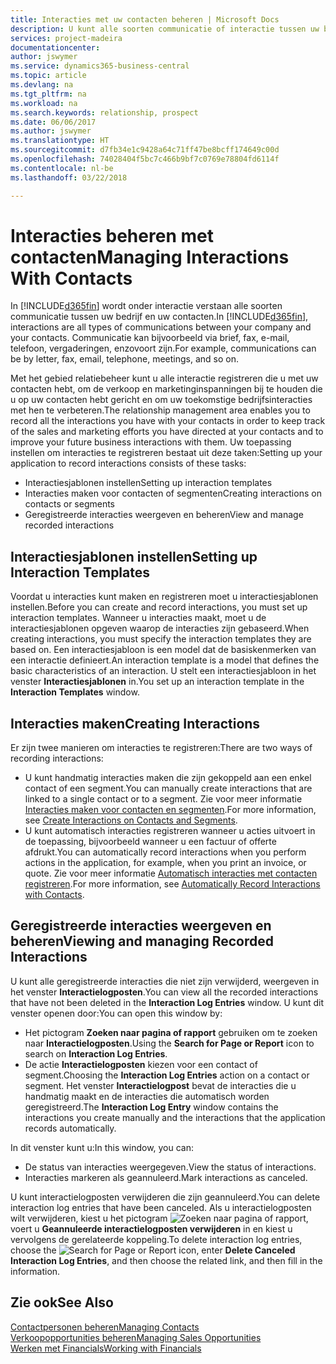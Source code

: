 ```yaml
---
title: Interacties met uw contacten beheren | Microsoft Docs
description: U kunt alle soorten communicatie of interactie tussen uw bedrijf en uw contacten beheren. Bijvoorbeeld brieven, telefoongesprekken, vergaderingen, enzovoort.
services: project-madeira
documentationcenter: 
author: jswymer
ms.service: dynamics365-business-central
ms.topic: article
ms.devlang: na
ms.tgt_pltfrm: na
ms.workload: na
ms.search.keywords: relationship, prospect
ms.date: 06/06/2017
ms.author: jswymer
ms.translationtype: HT
ms.sourcegitcommit: d7fb34e1c9428a64c71ff47be8bcff174649c00d
ms.openlocfilehash: 74028404f5bc7c466b9bf7c0769e78804fd6114f
ms.contentlocale: nl-be
ms.lasthandoff: 03/22/2018

---
```

# <a name="managing-interactions-with-contacts"></a><span data-ttu-id="fc694-103">Interacties beheren met contacten</span><span class="sxs-lookup"><span data-stu-id="fc694-103">Managing Interactions With Contacts</span></span>
<span data-ttu-id="fc694-104">In [!INCLUDE[d365fin](includes/d365fin_md.md)] wordt onder interactie verstaan alle soorten communicatie tussen uw bedrijf en uw contacten.</span><span class="sxs-lookup"><span data-stu-id="fc694-104">In [!INCLUDE[d365fin](includes/d365fin_md.md)], interactions are all types of communications between your company and your contacts.</span></span> <span data-ttu-id="fc694-105">Communicatie kan bijvoorbeeld via brief, fax, e-mail, telefoon, vergaderingen, enzovoort zijn.</span><span class="sxs-lookup"><span data-stu-id="fc694-105">For example, communications can be by letter, fax, email, telephone, meetings, and so on.</span></span>

<span data-ttu-id="fc694-106">Met het gebied relatiebeheer kunt u alle interactie registreren die u met uw contacten hebt, om de verkoop en marketinginspanningen bij te houden die u op uw contacten hebt gericht en om uw toekomstige bedrijfsinteracties met hen te verbeteren.</span><span class="sxs-lookup"><span data-stu-id="fc694-106">The relationship management area enables you to record all the interactions you have with your contacts in order to keep track of the sales and marketing efforts you have directed at your contacts and to improve your future business interactions with them.</span></span> <span data-ttu-id="fc694-107">Uw toepassing instellen om interacties te registreren bestaat uit deze taken:</span><span class="sxs-lookup"><span data-stu-id="fc694-107">Setting up your application to record interactions consists of these tasks:</span></span>

* <span data-ttu-id="fc694-108">Interactiesjablonen instellen</span><span class="sxs-lookup"><span data-stu-id="fc694-108">Setting up interaction templates</span></span>  
* <span data-ttu-id="fc694-109">Interacties maken voor contacten of segmenten</span><span class="sxs-lookup"><span data-stu-id="fc694-109">Creating interactions on contacts or segments</span></span>  
* <span data-ttu-id="fc694-110">Geregistreerde interacties weergeven en beheren</span><span class="sxs-lookup"><span data-stu-id="fc694-110">View and manage recorded interactions</span></span>  

##  <a name="setting-up-interaction-templates"></a><span data-ttu-id="fc694-111">Interactiesjablonen instellen</span><span class="sxs-lookup"><span data-stu-id="fc694-111">Setting up Interaction Templates</span></span>
<span data-ttu-id="fc694-112">Voordat u interacties kunt maken en registreren moet u interactiesjablonen instellen.</span><span class="sxs-lookup"><span data-stu-id="fc694-112">Before you can create and record interactions, you must set up interaction templates.</span></span> <span data-ttu-id="fc694-113">Wanneer u interacties maakt, moet u de interactiesjablonen opgeven waarop de interacties zijn gebaseerd.</span><span class="sxs-lookup"><span data-stu-id="fc694-113">When creating interactions, you must specify the interaction templates they are based on.</span></span> <span data-ttu-id="fc694-114">Een interactiesjabloon is een model dat de basiskenmerken van een interactie definieert.</span><span class="sxs-lookup"><span data-stu-id="fc694-114">An interaction template is a model that defines the basic characteristics of an interaction.</span></span>
<span data-ttu-id="fc694-115">U stelt een interactiesjabloon in het venster **Interactiesjablonen** in.</span><span class="sxs-lookup"><span data-stu-id="fc694-115">You set up an interaction template in the **Interaction Templates** window.</span></span>  

## <a name="creating-interactions"></a><span data-ttu-id="fc694-116">Interacties maken</span><span class="sxs-lookup"><span data-stu-id="fc694-116">Creating Interactions</span></span>
<span data-ttu-id="fc694-117">Er zijn twee manieren om interacties te registreren:</span><span class="sxs-lookup"><span data-stu-id="fc694-117">There are two ways of recording interactions:</span></span>

* <span data-ttu-id="fc694-118">U kunt handmatig  interacties maken die zijn gekoppeld aan een enkel contact of een segment.</span><span class="sxs-lookup"><span data-stu-id="fc694-118">You can manually create interactions that are linked to a single contact or to a segment.</span></span> <span data-ttu-id="fc694-119">Zie voor meer informatie [Interacties maken voor contacten en segmenten](marketing-how-create-interactions.md).</span><span class="sxs-lookup"><span data-stu-id="fc694-119">For more information, see [Create Interactions on Contacts and Segments](marketing-how-create-interactions.md).</span></span>  
* <span data-ttu-id="fc694-120">U kunt automatisch interacties registreren wanneer u acties uitvoert in de toepassing, bijvoorbeeld wanneer u een factuur of offerte afdrukt.</span><span class="sxs-lookup"><span data-stu-id="fc694-120">You can automatically record interactions when you perform actions in the application, for example, when you print an invoice, or quote.</span></span> <span data-ttu-id="fc694-121">Zie voor meer informatie [Automatisch interacties met contacten registreren](marketing-auto-record-interactions.md).</span><span class="sxs-lookup"><span data-stu-id="fc694-121">For more information, see [Automatically Record Interactions with Contacts](marketing-auto-record-interactions.md).</span></span>

## <a name="viewing-and-managing-recorded-interactions"></a><span data-ttu-id="fc694-122">Geregistreerde interacties weergeven en beheren</span><span class="sxs-lookup"><span data-stu-id="fc694-122">Viewing and managing Recorded Interactions</span></span>
<span data-ttu-id="fc694-123">U kunt alle geregistreerde interacties die niet zijn verwijderd, weergeven in het venster **Interactielogposten**.</span><span class="sxs-lookup"><span data-stu-id="fc694-123">You can view all the recorded interactions that have not been deleted in the **Interaction Log Entries** window.</span></span> <span data-ttu-id="fc694-124">U kunt dit venster openen door:</span><span class="sxs-lookup"><span data-stu-id="fc694-124">You can open this window by:</span></span>

* <span data-ttu-id="fc694-125">Het pictogram **Zoeken naar pagina of rapport** gebruiken om te zoeken naar **Interactielogposten**.</span><span class="sxs-lookup"><span data-stu-id="fc694-125">Using the **Search for Page or Report** icon to search on **Interaction Log Entries**.</span></span>
* <span data-ttu-id="fc694-126">De actie **Interactielogposten** kiezen voor een contact of segment.</span><span class="sxs-lookup"><span data-stu-id="fc694-126">Choosing the **Interaction Log Entries** action on a contact or segment.</span></span>
  <span data-ttu-id="fc694-127">Het venster **Interactielogpost** bevat de interacties die u handmatig maakt en de interacties die automatisch worden geregistreerd.</span><span class="sxs-lookup"><span data-stu-id="fc694-127">The **Interaction Log Entry** window contains the interactions you create manually and the interactions that the application records automatically.</span></span>

<span data-ttu-id="fc694-128">In dit venster kunt u:</span><span class="sxs-lookup"><span data-stu-id="fc694-128">In this window, you can:</span></span>

* <span data-ttu-id="fc694-129">De status van interacties weergegeven.</span><span class="sxs-lookup"><span data-stu-id="fc694-129">View the status of interactions.</span></span>
* <span data-ttu-id="fc694-130">Interacties markeren als geannuleerd.</span><span class="sxs-lookup"><span data-stu-id="fc694-130">Mark interactions as canceled.</span></span>

<span data-ttu-id="fc694-131">U kunt interactielogposten verwijderen die zijn geannuleerd.</span><span class="sxs-lookup"><span data-stu-id="fc694-131">You can delete interaction log entries that have been canceled.</span></span> <span data-ttu-id="fc694-132">Als u interactielogposten wilt verwijderen, kiest u het pictogram ![Zoeken naar pagina of rapport](media/ui-search/search_small.png "pictogram Zoeken naar pagina of rapport"), voert u **Geannuleerde interactielogposten verwijderen** in en kiest u vervolgens de gerelateerde koppeling.</span><span class="sxs-lookup"><span data-stu-id="fc694-132">To delete interaction log entries, choose the ![Search for Page or Report](media/ui-search/search_small.png "Search for Page or Report icon") icon, enter **Delete Canceled Interaction Log Entries**, and then choose the related link, and then fill in the information.</span></span>

## <a name="see-also"></a><span data-ttu-id="fc694-133">Zie ook</span><span class="sxs-lookup"><span data-stu-id="fc694-133">See Also</span></span>
[<span data-ttu-id="fc694-134">Contactpersonen beheren</span><span class="sxs-lookup"><span data-stu-id="fc694-134">Managing Contacts</span></span>](marketing-contacts.md)  
[<span data-ttu-id="fc694-135">Verkoopopportunities beheren</span><span class="sxs-lookup"><span data-stu-id="fc694-135">Managing Sales Opportunities</span></span>](marketing-manage-sales-opportunities.md)  
[<span data-ttu-id="fc694-136">Werken met Financials</span><span class="sxs-lookup"><span data-stu-id="fc694-136">Working with Financials</span></span>](ui-work-product.md)  

